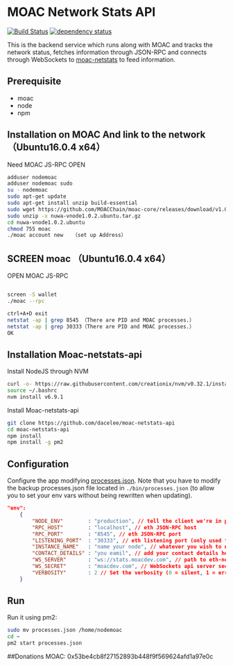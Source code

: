 MOAC Network Stats API
============
[![Build Status][travis-image]][travis-url] [![dependency status][dep-image]][dep-url]

This is the backend service which runs along with MOAC and tracks the network status, fetches information through JSON-RPC and connects through WebSockets to [moac-netstats](https://github.com/dacelee/moac-netstats) to feed information. 


## Prerequisite
* moac
* node
* npm


## Installation on MOAC And link to the network（Ubuntu16.0.4 x64）

Need MOAC JS-RPC OPEN 

```bash
adduser nodemoac
adduser nodemoac sudo
su - nodemoac
sudo apt-get update
sudo apt-get install unzip build-essential
sudo wget https://github.com/MOACChain/moac-core/releases/download/v1.0.2/nuwa-vnode1.0.2.ubuntu.tar.gz
sudo unzip -x nuwa-vnode1.0.2.ubuntu.tar.gz
cd nuwa-vnode1.0.2.ubuntu
chmod 755 moac
./moac account new   （set up Address）
```
## SCREEN moac （Ubuntu16.0.4 x64）

OPEN MOAC JS-RPC 
```bash

screen -S wallet
./moac --rpc

ctrl+A+D exit
netstat -ap | grep 8545 （There are PID and MOAC processes.）
netstat -ap | grep 30333（There are PID and MOAC processes.）
OK

```

## Installation Moac-netstats-api
Install NodeJS through NVM

```bash
curl -o- https://raw.githubusercontent.com/creationix/nvm/v0.32.1/install.sh | bash
source ~/.bashrc
nvm install v6.9.1
```
Install  Moac-netstats-api

```bash
git clone https://github.com/dacelee/moac-netstats-api
cd moac-netstats-api
npm install
npm install -g pm2
```

## Configuration

Configure the app modifying [processes.json](https://github.com/dacelee/moac-netstats-api/blob/master/processes.json). Note that you have to modify the backup processes.json file located in `./bin/processes.json` (to allow you to set your env vars without being rewritten when updating).

```json
"env":
	{
		"NODE_ENV"        : "production", // tell the client we're in production environment
		"RPC_HOST"        : "localhost", // eth JSON-RPC host
		"RPC_PORT"        : "8545", // eth JSON-RPC port
		"LISTENING_PORT"  : "30333", // eth listening port (only used for display)
		"INSTANCE_NAME"   : "name your node", // whatever you wish to name your node
		"CONTACT_DETAILS" : "you eamil", // add your contact details here if you wish (email/skype)
		"WS_SERVER"       : "ws://stats.moacdev.com", // path to eth-netstats WebSockets api server
		"WS_SECRET"       : "moacdev.com", // WebSockets api server secret used for login
		"VERBOSITY"       : 2 // Set the verbosity (0 = silent, 1 = error, warn, 2 = error, warn, info, success, 3 = all logs)
	}
```

## Run

Run it using pm2:

```bash
sudo mv processes.json /home/nodemoac
cd ~
pm2 start processes.json
```
##Donations
MOAC: 0x53be4cb8f27152893b448f9f569624afd1a97e0c


[travis-image]: https://travis-ci.org/cubedro/eth-net-intelligence-api.svg
[travis-url]: https://travis-ci.org/cubedro/eth-net-intelligence-api
[dep-image]: https://david-dm.org/cubedro/eth-net-intelligence-api.svg
[dep-url]: https://david-dm.org/cubedro/eth-net-intelligence-api
